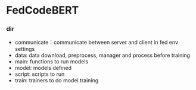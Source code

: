 # FedCodeBERT

### dir

- communicate：communicate between server and client in fed env settings
- data: data download, preprocess, manager and process before training
- main:  functions to run models
- model: models defined
- script: scripts to run
- train: trainers to do model training


